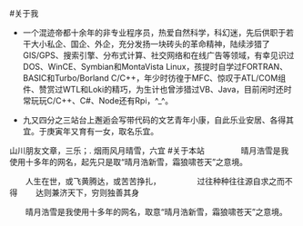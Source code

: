 #关于我

+ 一个混迹帝都十余年的非专业程序员，热爱自然科学，科幻迷，先后供职于若干大小私企、国企、外企，充分发扬一块砖头的革命精神，陆续涉猎了GIS/GPS、搜索引擎、分布式计算、社交网络和在线广告等领域，有幸见识过DOS、WinCE、Symbian和MontaVista Linux，孩提时自学过FORTRAN、BASIC和Turbo/Borland  C/C++，年少时彷徨于MFC、惊叹于ATL/COM组件、赞赏过WTL和Loki的精巧，为生计也曾涉猎过VB、Java，目前闲时还时常玩玩C/C++、C#、Node还有Rpi，^_^。


+ 九又四分之三站台上邂逅会写带代码的文艺青年小康，自此乐业安居、各得其宜。于庚寅年又育有一女，取名乐宜。

 山川朋友文章，三乐；. 烟雨风月晴雪，六宜
#关于本站
　　
　　晴月浩雪是我使用十多年的网名，起先只是取“晴月浩新雪，霜狼啸苍天”之意境。

　　人生在世，或飞黄腾达，或苦苦挣扎，
　　
　　过往种种往往源自求之而不得
　　达则兼济天下，穷则独善其身

　　晴月浩雪是我使用十多年的网名，取意“晴月浩新雪，霜狼啸苍天”之意境。

